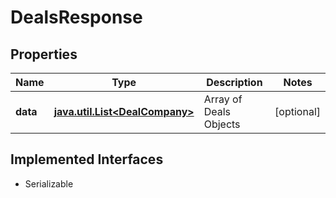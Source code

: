 

# DealsResponse


## Properties

Name | Type | Description | Notes
------------ | ------------- | ------------- | -------------
**data** | [**java.util.List&lt;DealCompany&gt;**](DealCompany.md) | Array of Deals Objects |  [optional]


## Implemented Interfaces

* Serializable


